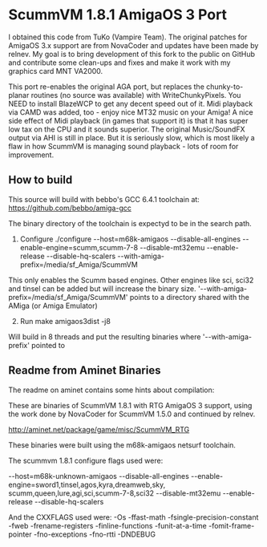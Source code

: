 # ScummVM 1.8.1 AmigaOS 3 Port

I obtained this code from TuKo (Vampire Team). The original patches for AmigaOS 3.x support are from NovaCoder and updates have been made by relnev. My goal is to bring development of this fork to the public on GitHub and contribute some clean-ups and fixes and make it work with my graphics card MNT VA2000.

This port re-enables the original AGA port, but replaces the chunky-to-planar routines (no source was available) with WriteChunkyPixels. You NEED to install BlazeWCP to get any decent speed out of it.
Midi playback via CAMD was added, too - enjoy nice MT32 music on your Amiga! A nice side effect of Midi playback (in games that support it) is that it has super low tax on the CPU and it sounds superior.
The original Music/SoundFX output via AHI is still in place. But it is seriously slow, which is most likely a flaw in how ScummVM is managing
sound playback - lots of room for improvement.

## How to build

This source will build with bebbo's GCC 6.4.1 toolchain at: https://github.com/bebbo/amiga-gcc

The binary directory of the toolchain is expectyd to be in the search path.

1) Configure
./configure --host=m68k-amigaos --disable-all-engines --enable-engine=scumm,scumm-7-8 --disable-mt32emu --enable-release --disable-hq-scalers --with-amiga-prefix=/media/sf_Amiga/ScummVM

This only enables the Scumm based engines. Other engines like sci, sci32 and tinsel can be added but will increase the binary size.
'--with-amiga-prefix=/media/sf_Amiga/ScummVM'  points to a directory shared with the AMiga (or Amiga Emulator)

2) Run
make amigaos3dist -j8

Will build in 8 threads and put the resulting binaries where '--with-amiga-prefix' pointed to


## Readme from Aminet Binaries

The readme on aminet contains some hints about compilation:

These are binaries of ScummVM 1.8.1 with RTG AmigaOS 3 support, using
the work done by NovaCoder for ScummVM 1.5.0 and continued by relnev.

http://aminet.net/package/game/misc/ScummVM_RTG

These binaries were built using the m68k-amigaos netsurf toolchain.

The scummvm 1.8.1 configure flags used were:

--host=m68k-unknown-amigaos --disable-all-engines 
--enable-engine=sword1,tinsel,agos,kyra,dreamweb,sky,
scumm,queen,lure,agi,sci,scumm-7-8,sci32 --disable-mt32emu 
--enable-release --disable-hq-scalers

And the CXXFLAGS used were:
-Os -ffast-math -fsingle-precision-constant -fweb -frename-registers 
-finline-functions -funit-at-a-time -fomit-frame-pointer 
-fno-exceptions -fno-rtti -DNDEBUG
